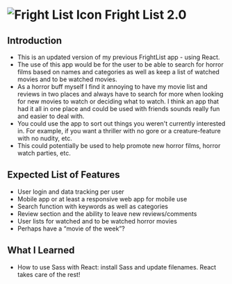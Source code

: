 # ![Fright List Icon](frontend/public/favicon.ico) Fright List 2.0

## Introduction
- This is an updated version of my previous FrightList app - using React.
- The use of this app would be for the user to be able to search for horror films based on names and categories as well as keep a list of watched movies and to be watched movies.
- As a horror buff myself I find it annoying to have my movie list and reviews in two places and always have to search for more when looking for new movies to watch or deciding what to watch. I think an app that had it all in one place and could be used with friends sounds really fun and easier to deal with.
- You could use the app to sort out things you weren't currently interested in. For example, if you want a thriller with no gore or a creature-feature with no nudity, etc.
- This could potentially be used to help promote new horror films, horror watch parties, etc.

## Expected List of Features
- User login and data tracking per user
- Mobile app or at least a responsive web app for mobile use
- Search function with keywords as well as categories
- Review section and the ability to leave new reviews/comments
- User lists for watched and to be watched horror movies
- Perhaps have a “movie of the week”?

## What I Learned
- How to use Sass with React: install Sass and update filenames. React takes care of the rest!